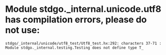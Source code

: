 # Module stdgo._internal.unicode.utf8 has compilation errors, please do not use:
```
stdgo/_internal/unicode/utf8_test/Utf8_test.hx:292: characters 37-71 : Module stdgo._internal.testing.Testing does not define type T_

```


